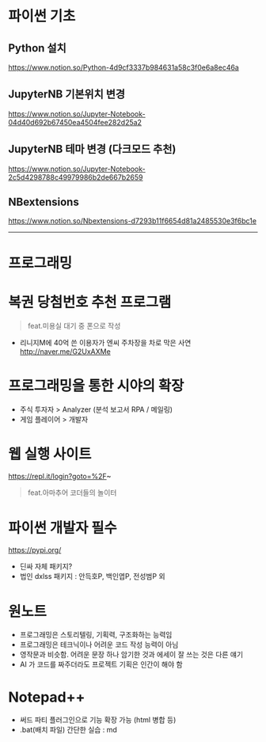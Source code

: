 # 파이썬 기초

## Python 설치
https://www.notion.so/Python-4d9cf3337b984631a58c3f0e6a8ec46a

## JupyterNB 기본위치 변경
https://www.notion.so/Jupyter-Notebook-04d40d692b67450ea4504fee282d25a2

## JupyterNB 테마 변경 (다크모드 추천)
https://www.notion.so/Jupyter-Notebook-2c5d4298788c49979986b2de667b2659

## NBextensions
https://www.notion.so/Nbextensions-d7293b11f6654d81a2485530e3f6bc1e

----

# 프로그래밍

# 복권 당첨번호 추천 프로그램
  > feat.미용실 대기 중 폰으로 작성
- 리니지M에 40억 쓴 이용자가 엔씨 주차장을 차로 막은 사연 http://naver.me/G2UxAXMe

# 프로그래밍을 통한 시야의 확장
- 주식 투자자 > Analyzer (분석 보고서 RPA / 메일링)
- 게임 플레이어 > 개발자

# 웹 실행 사이트 
https://repl.it/login?goto=%2F~
> feat.아마추어 코더들의 놀이터

# 파이썬 개발자 필수
https://pypi.org/
- 딘싸 자체 패키지?
- 법인 dxlss 패키지 : 안득호P, 백인엽P, 전성범P 외

# 원노트
- 프로그래밍은 스토리텔링, 기획력, 구조화하는 능력임
- 프로그래밍은 테크닉이나 어려운 코드 작성 능력이 아님
- 영작문과 비슷함. 어려운 문장 하나 암기한 것과 에세이 잘 쓰는 것은 다른 얘기
- AI 가 코드를 짜주더라도 프로젝트 기획은 인간이 해야 함

# Notepad++
- 써드 파티 플러그인으로 기능 확장 가능 (html 병합 등)
- .bat(배치 파일) 간단한 실습 : md


